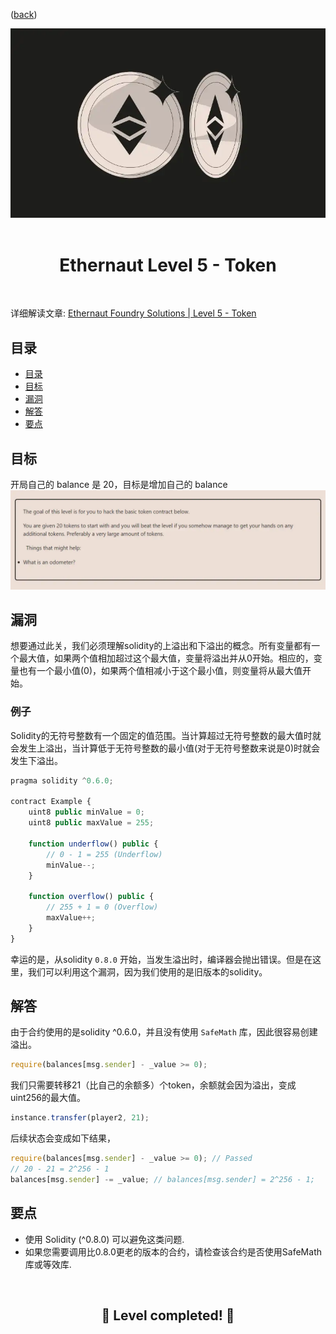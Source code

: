 <div align="center">
<p align="left">(<a href="https://github.com/XuHugo/Ethernaut-Foundry-Solutions/tree/main/solutions">back</a>)</p>

<img src="../imgs/levels/5-token.webp" width="600px"/>
<br><br>
<h1><strong>Ethernaut Level 5 - Token</strong></h1>

</div>
<br>

详细解读文章: [Ethernaut Foundry Solutions | Level 5 - Token](https://blog.csdn.net/xq723310/)

## 目录

- [目录](#目录)
- [目标](#目标)
- [漏洞](#漏洞)
- [解答](#解答)
- [要点](#要点)

## 目标

开局自己的 balance 是 20，目标是增加自己的 balance
<img src="../imgs/requirements/5-token-requirements.webp" width="800px"/>

## 漏洞

想要通过此关，我们必须理解solidity的上溢出和下溢出的概念。所有变量都有一个最大值，如果两个值相加超过这个最大值，变量将溢出并从0开始。相应的，变量也有一个最小值(0)，如果两个值相减小于这个最小值，则变量将从最大值开始。

### 例子

Solidity的无符号整数有一个固定的值范围。当计算超过无符号整数的最大值时就会发生上溢出，当计算低于无符号整数的最小值(对于无符号整数来说是0)时就会发生下溢出。

```javascript
pragma solidity ^0.6.0;

contract Example {
    uint8 public minValue = 0;
    uint8 public maxValue = 255;

    function underflow() public {
        // 0 - 1 = 255 (Underflow)
        minValue--;
    }

    function overflow() public {
        // 255 + 1 = 0 (Overflow)
        maxValue++;
    }
}
```

幸运的是，从solidity `0.8.0` 开始，当发生溢出时，编译器会抛出错误。但是在这里，我们可以利用这个漏洞，因为我们使用的是旧版本的solidity。

## 解答

由于合约使用的是solidity ^0.6.0，并且没有使用 `SafeMath` 库，因此很容易创建溢出。

```javascript
require(balances[msg.sender] - _value >= 0);
```

我们只需要转移21（比自己的余额多）个token，余额就会因为溢出，变成uint256的最大值。

```javascript
instance.transfer(player2, 21);
```

后续状态会变成如下结果，

```javascript
require(balances[msg.sender] - _value >= 0); // Passed
// 20 - 21 = 2^256 - 1
balances[msg.sender] -= _value; // balances[msg.sender] = 2^256 - 1;
```

## 要点

- 使用 Solidity (^0.8.0) 可以避免这类问题.
- 如果您需要调用比0.8.0更老的版本的合约，请检查该合约是否使用SafeMath库或等效库.

<div align="center">
<br>
<h2>🎉 Level completed! 🎉</h2>
</div>
